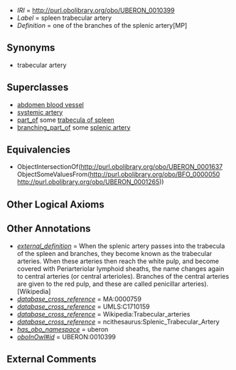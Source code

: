  * *IRI* = http://purl.obolibrary.org/obo/UBERON_0010399
 * *Label* = spleen trabecular artery
 * *Definition* = one of the branches of the splenic artery[MP]

## Synonyms

 * trabecular artery

## Superclasses

 * [abdomen blood vessel](../../UBERON/97/UBERON_0003497.md)
 * [systemic artery](../../UBERON/73/UBERON_0004573.md)
 * [part_of](../../BFO/50/BFO_0000050.md) some [trabecula of spleen](../../UBERON/65/UBERON_0001265.md)
 * [branching_part_of](../../RO/80/RO_0002380.md) some [splenic artery](../../UBERON/94/UBERON_0001194.md)

## Equivalencies

 * ObjectIntersectionOf(<http://purl.obolibrary.org/obo/UBERON_0001637> ObjectSomeValuesFrom(<http://purl.obolibrary.org/obo/BFO_0000050> <http://purl.obolibrary.org/obo/UBERON_0001265>))

## Other Logical Axioms


## Other Annotations

 * *[external_definition](../../UBPROP/01/UBPROP_0000001.md)* = When the splenic artery passes into the trabecula of the spleen and branches, they become known as the trabecular arteries. When these arteries then reach the white pulp, and become covered with Periarteriolar lymphoid sheaths, the name changes again to central arteries (or central arterioles). Branches of the central arteries are given to the red pulp, and these are called penicillar arteries).[Wikipedia]
 * *[database_cross_reference](../../ef/oboInOwl#hasDbXref.md)* = MA:0000759
 * *[database_cross_reference](../../ef/oboInOwl#hasDbXref.md)* = UMLS:C1710159
 * *[database_cross_reference](../../ef/oboInOwl#hasDbXref.md)* = Wikipedia:Trabecular_arteries
 * *[database_cross_reference](../../ef/oboInOwl#hasDbXref.md)* = ncithesaurus:Splenic_Trabecular_Artery
 * *[has_obo_namespace](../../ce/oboInOwl#hasOBONamespace.md)* = uberon
 * *[oboInOwl#id](../../id/oboInOwl#id.md)* = UBERON:0010399

## External Comments

